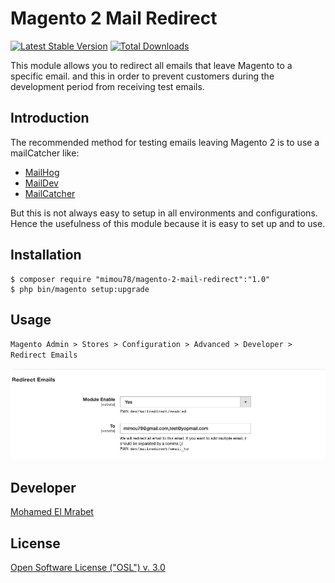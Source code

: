 # Magento 2 Mail Redirect

[![Latest Stable Version](https://poser.pugx.org/mimou78/magento-2-mail-redirect/v)](//packagist.org/packages/mimou78/magento-2-mail-redirect)
[![Total Downloads](https://poser.pugx.org/mimou78/magento-2-mail-redirect/downloads)](//packagist.org/packages/mimou78/magento-2-mail-redirect)

This module allows you to redirect all emails that leave Magento to a specific email. and this in order to prevent customers during the development period from receiving test emails.

## Introduction

The recommended method for testing emails leaving Magento 2 is to use a mailCatcher like:

  * [MailHog](https://github.com/mailhog/MailHog)
  * [MailDev](https://github.com/maildev/maildev)
  * [MailCatcher](https://mailcatcher.me/)


But this is not always easy to setup in all environments and configurations.
Hence the usefulness of this module because it is easy to set up and to use.

## Installation

```
$ composer require "mimou78/magento-2-mail-redirect":"1.0"
$ php bin/magento setup:upgrade
```

## Usage

`Magento Admin > Stores > Configuration > Advanced > Developer > Redirect Emails`

![Redirect Emails Admin Configuration](docs/img/redirect_mail_admin.png)

## Developer

[Mohamed El Mrabet](https://www.mohamedelmrabet.com)

## License

[Open Software License ("OSL") v. 3.0](https://opensource.org/licenses/OSL-3.0)
